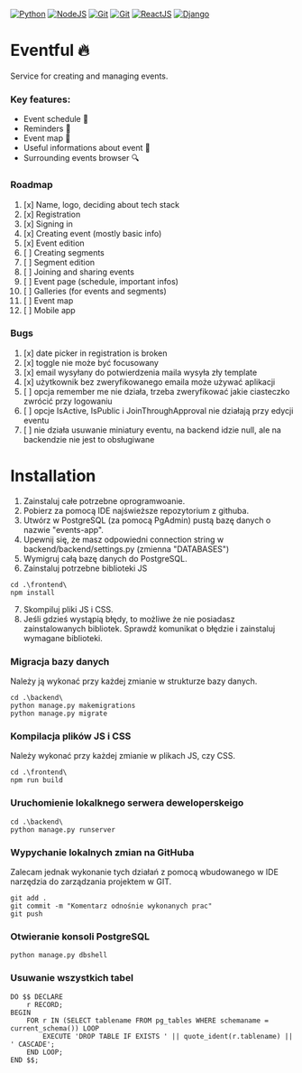 [![Python](https://img.shields.io/badge/python%20%5E3.11.0-yellow?style=for-the-badge&logo=python)](https://www.python.org/downloads/)
[![NodeJS](https://img.shields.io/badge/nodejs%20%5E18.20.3-gray?style=for-the-badge&logo=nodedotjs)](https://nodejs.org/en/download/prebuilt-installer)
[![Git](https://img.shields.io/badge/git-lightgray?style=for-the-badge&logo=git)](https://git-scm.com/downloads)
[![Git](https://img.shields.io/badge/PostgreSQL%20%5E16.3-white?style=for-the-badge&logo=postgresql)](https://www.postgresql.org/download/)
[![ReactJS](https://img.shields.io/badge/React.js-gray?style=for-the-badge&logo=react)](https://react.dev/)
[![Django](https://img.shields.io/badge/Django-darkgreen?style=for-the-badge&logo=django)](https://docs.djangoproject.com/en/5.0/)

# Eventful :fire:
Service for creating and managing events.
### Key features:
- Event schedule :calendar:
- Reminders :calling:
- Event map :pushpin:
- Useful informations about event :page_with_curl:
- Surrounding events browser :mag:
  
### Roadmap

1. [x] Name, logo, deciding about tech stack
2. [x] Registration
3. [x] Signing in
4. [x] Creating event (mostly basic info)
5. [x] Event edition
6. [ ] Creating segments
7. [ ] Segment edition
8. [ ] Joining and sharing events
9. [ ] Event page (schedule, important infos)
10. [ ] Galleries (for events and segments)
11. [ ] Event map
12. [ ] Mobile app

### Bugs

1. [x] date picker in registration is broken
2. [x] toggle nie może być focusowany
3. [x] email wysyłany do potwierdzenia maila wysyła zły template
4. [x] użytkownik bez zweryfikowanego emaila może używać aplikacji
5. [ ] opcja remember me nie działa, trzeba zweryfikować jakie ciasteczko zwrócić przy logowaniu
6. [ ] opcje IsActive, IsPublic i JoinThroughApproval nie działają przy edycji eventu
7. [ ] nie działa usuwanie miniatury eventu, na backend idzie null, ale na backendzie nie jest to obsługiwane

# Installation

1. Zainstaluj całe potrzebne oprogramwoanie.
2. Pobierz za pomocą IDE najświeższe repozytorium z githuba.
3. Utwórz w PostgreSQL (za pomocą PgAdmin) pustą bazę danych o nazwie "events-app".
4. Upewnij się, że masz odpowiedni connection string w backend/backend/settings.py (zmienna "DATABASES")
5. Wymigruj całą bazę danych do PostgreSQL.
6. Zainstaluj potrzebne biblioteki JS
```commandline
cd .\frontend\
npm install
```
7. Skompiluj pliki JS i CSS.
8. Jeśli gdzieś wystąpią błędy, to możliwe że nie posiadasz zainstalowanych bibliotek. Sprawdź komunikat o błędzie i zainstaluj wymagane biblioteki.

### Migracja bazy danych
Należy ją wykonać przy każdej zmianie w strukturze bazy danych.
```commandline
cd .\backend\
python manage.py makemigrations
python manage.py migrate
```
### Kompilacja plików JS i CSS
Należy wykonać przy każdej zmianie w plikach JS, czy CSS.
```commandline
cd .\frontend\
npm run build
```

### Uruchomienie lokalknego serwera deweloperskeigo
```commandline
cd .\backend\
python manage.py runserver
```

### Wypychanie lokalnych zmian na GitHuba
Zalecam jednak wykonanie tych działań z pomocą wbudowanego w IDE narzędzia do zarządzania projektem w GIT.
```commandline
git add .
git commit -m "Komentarz odnośnie wykonanych prac"
git push
```

### Otwieranie konsoli PostgreSQL
```commandline
python manage.py dbshell
```

### Usuwanie wszystkich tabel
```commandline
DO $$ DECLARE
    r RECORD;
BEGIN
    FOR r IN (SELECT tablename FROM pg_tables WHERE schemaname = current_schema()) LOOP
        EXECUTE 'DROP TABLE IF EXISTS ' || quote_ident(r.tablename) || ' CASCADE';
    END LOOP;
END $$;
```
<!--
# Mapa aplikacji
- Strona główna (/):  
Publiczne wydarzenia z twojej okolicy, z możliwością dołączenia.
- Logowanie (/login)
- Rejestracja (/register)
- Ustawienia konta (/account)
- Stwórz wydarzenie(/create-event):  
    Pozwala na ustalenie: 
  - Segmenty: Część danego wydarzenia.
    - Opiekun
    - Prelegenci
    - Ramy czasowe
    - Opis
    - Miejsce
    - Opis
    - Galeria
  - Ramy czasowe
  - Harmonogram
  - Opis
  - Galeria wydarzenia
  - Mapa wydarzenia
  - Zasoby organizatora
  - Zadania
- Dołącz do wydarzenia(/join-event?i={token}):  
Token to unikalny krótki kod tworzony na podstawie aktualnych wydarzeń,  
umożliwiający dołączanie za pomocą kodu.  
Na samej podstronie join-event, zawarty jest także skaner kodów QR(wersja mobilna)
- Wydarzenie:  
Zawiera:
  - Część organizatora(/event/organizer?i={token})
    - Możliwość edycji parametrów wydarzenia  
    (przy zmianach w harmonogramie, wysyłane są powiadomienia do uczestników)
    - Zarządzanie uczestnikami, oraz ich rolami
    - Zarządzanie zasobami
    - Zarządzanie zadaniami
    - Udostępnij wydarzenie:  
    Tutaj jest możliwość wydrukowania kodu QR prowadzącego zarówno do aplikacji, jak i samego wydarzenia.
    - Dodaj uczestników:
    Gdy wydarzenie jest prywatne, to tutaj możemy ręcznie dodawać użytkowników, lub udostępniać prywatny link do dołączania do wydarzenia.
  - Część uczestnika(/event?i={token})
    - Plan wydarzenia
    - Galeria
    - Opis
    - Mapa wydarzenia
    - Uczestnicy
-->
